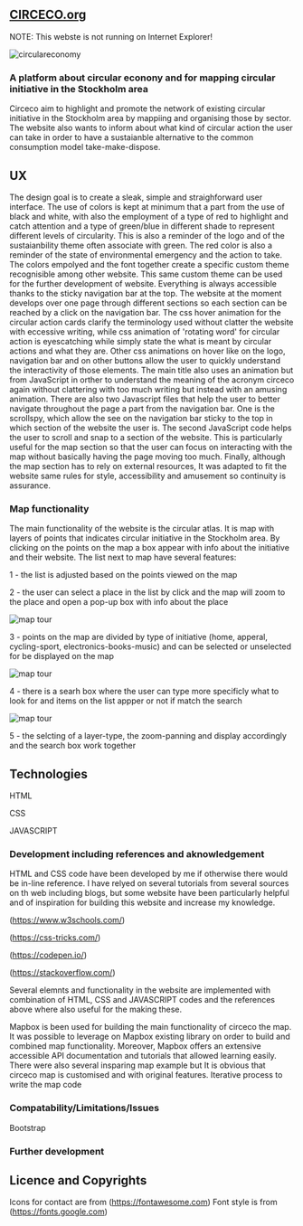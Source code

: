 ## [CIRCECO.org](https://circeco.github.io/circulareconomy/)

NOTE: This webste is not running on Internet Explorer!  

![circulareconomy](https://circeco.github.io/circulareconomy/assets/img/demo/home_page.jpg)

### A platform about circular econony and for mapping circular initiative in the Stockholm area
Circeco aim to highlight and promote the network of existing circular initiative in the Stockholm area by mappiing and organising those by sector. The website also wants to inform about what kind of circular action the user can take in order to have a sustaianble alternative to the common consumption model take-make-dispose. 

## UX
The design goal is to create a sleak, simple and straighforward user interface. The use of colors is kept at minimum that a part from the use of black and white, with also the employment of a type of red to highlight and catch attention and a type of green/blue in different shade to represent different levels of circularity. This is also a reminder of the logo and of the sustaianbility theme often associate with green. The red color is also a reminder of the state of environmental emergency and the action to take. The colors empolyed and the font together create a specific custom theme recognisible among other website. This same custom theme can be used for the further development of website. 
Everything is always accessible thanks to the sticky navigation bar at the top. The website at the moment develops over one page through different sections so each section can be reached by a click on the navigation bar. 
The css hover animation for the circular action cards clarify the terminology used without clatter the website with eccessive writing, while css animation of 'rotating word' for circular action is eyescatching while simply state the what is meant by circular actions and what they are. Other css animations on hover like on the logo, navigation bar and on other buttons allow the user to quickly understand the interactivity of those elements. 
The main title also uses an animation but from JavaScript in orther to understand the meaning of the acronym circeco again without clattering with too much writing but instead with an amusing animation. There are also two Javascript files that help the user to better navigate throughout the page a part from the navigation bar. One is the scrollspy, which allow the see on the navigation bar sticky to the top in which section of the website the user is. The second JavaScript code helps the user to scroll and snap to a section of the website. This is particularly useful for the map section so that the user can focus on interacting with the map without basically having the page moving too much. 
Finally, although the map section has to rely on external resources, It was adapted to fit the website same rules for style, accessibility and amusement so continuity is assurance. 

### Map functionality

The main functionality of the website is the circular atlas. It is map with layers of points that indicates circular initiative in the Stockholm area. By clicking on the points on the map a box appear with info about the initiative and their website. The list next to map have several features: 

1 - the list is adjusted based on the points viewed on the map 

2 - the user can select a place in the list by click and the map will zoom to the place and open a pop-up box with info about the place

![map tour](https://circeco.github.io/circulareconomy/assets/img/demo/map-click-on-point.gif)

3 - points on the map are divided by type of initiative (home, apperal, cycling-sport, electronics-books-music) and can be selected or unselected for be displayed on the map 

![map tour](https://circeco.github.io/circulareconomy/assets/img/demo/map-list-adjusted.gif)

4 - there is a searh box where the user can type more specificly what to look for and items on the list appper or not if match the search

![map tour](https://circeco.github.io/circulareconomy/assets/img/demo/map-search-box.gif)

5 - the selcting of a layer-type, the zoom-panning and display accordingly and the search box work together 


## Technologies 

HTML

CSS 

JAVASCRIPT


### Development including references and aknowledgement 
HTML and CSS code have been developed by me if otherwise there would be in-line reference. I have relyed on several tutorials from several sources on th web including blogs, but some website have been particularly helpful and of inspiration for building this website and increase my knowledge. 

(https://www.w3schools.com/) 

(https://css-tricks.com/)

(https://codepen.io/)

(https://stackoverflow.com/)

Several elemnts and functionality in the website are implemented with combination of HTML, CSS and JAVASCRIPT codes and the references above where also useful for the making these. 

Mapbox is been used for building the main functionality of circeco the map. It was possible to leverage on Mapbox existing library on order to build and combined map functionality. Moreover, Mapbox offers an extensive accessible API documentation and tutorials that allowed learning easily. There were also several insparing map example but It is obvious that circeco map is customised and with original features. Iterative process to write the map code 


### Compatability/Limitations/Issues 
Bootstrap


### Further development


## Licence and Copyrights 
Icons for contact are from (https://fontawesome.com)
Font style is from (https://fonts.google.com)





